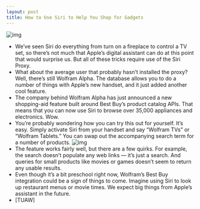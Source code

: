 ```yaml
---
layout: post
title: How to Use Siri to Help You Shop for Gadgets
---
```

![img](http://media.idownloadblog.com/wp-content/uploads/2011/12/siri-wolfram-ss.jpg)
* We’ve seen Siri do everything from turn on a fireplace to control a TV set, so there’s not much that Apple’s digital assistant can do at this point that would surprise us. But all of these tricks require use of the Siri Proxy.
* What about the average user that probably hasn’t installed the proxy? Well, there’s still Wolfram Alpha. The database allows you to do a number of things with Apple’s new handset, and it just added another cool feature.
* The company behind Wolfram Alpha has just announced a new shopping-aid feature built around Best Buy’s product catalog APIs. That means that you can now use Siri to browse over 35,000 appliances and electronics. Wow.
* You’re probably wondering how you can try this out for yourself. It’s easy. Simply activate Siri from your handset and say “Wolfram TVs” or “Wolfram Tablets.” You can swap out the accompanying search term for a number of products.
![img](http://media.idownloadblog.com/wp-content/uploads/2011/12/wolfram-ss.jpg)
* The feature works fairly well, but there are a few quirks. For example, the search doesn’t populate any web links — it’s just a search. And queries for small products like movies or games doesn’t seem to return any usable results.
* Even though it’s a bit preschool right now, Wolfram’s Best Buy integration could be a sign of things to come. Imagine using Siri to look up restaurant menus or movie times. We expect big things from Apple’s assistant in the future.
* [TUAW]

